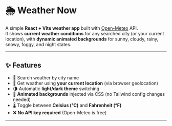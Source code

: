 # 🌦️ Weather Now

A simple **React + Vite weather app** built with [Open-Meteo](https://open-meteo.com/) API.  
It shows **current weather conditions** for any searched city (or your current location), with **dynamic animated backgrounds** for sunny, cloudy, rainy, snowy, foggy, and night states.

---

## ✨ Features

- 🔎 Search weather by city name
- 📍 Get weather using **your current location** (via browser geolocation)
- 🌗 Automatic **light/dark theme** switching
- 🌈 **Animated backgrounds** injected via CSS (no Tailwind config changes needed)
- 🌡️ Toggle between **Celsius (°C)** and **Fahrenheit (°F)**
- ❌ **No API key required** (Open-Meteo is free)

---
